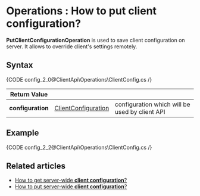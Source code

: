 ﻿# Operations : How to put client configuration?

**PutClientConfigurationOperation** is used to save client configuration on server. It allows to override client's settings remotely. 

## Syntax

{CODE config_2_0@ClientApi\Operations\ClientConfig.cs /}

| Return Value | | |
| ------------- | ----- | ---- |
| **configuration** | [ClientConfiguration](../../../glossary/ClientConfiguration) | configuration which will be used by client API |

## Example

{CODE config_2_2@ClientApi\Operations\ClientConfig.cs /}

## Related articles

- [How to get server-wide **client configuration**?](../../../client-api/operations/server/get-serverwide-client-configuration-operation)
- [How to put server-wide **client configuration**?](../../../client-api/operations/server/put-serverwide-client-configuration-operation)
